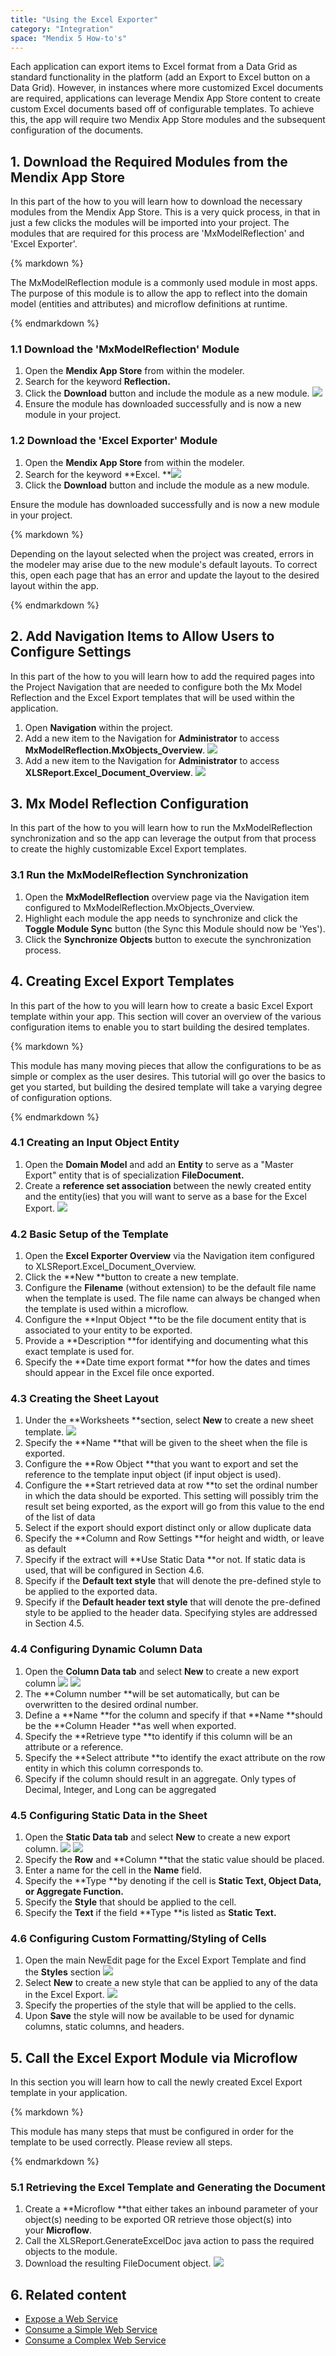 ```yaml
---
title: "Using the Excel Exporter"
category: "Integration"
space: "Mendix 5 How-to's"
---
```


Each application can export items to Excel format from a Data Grid as standard functionality in the platform (add an Export to Excel button on a Data Grid). However, in instances where more customized Excel documents are required, applications can leverage Mendix App Store content to create custom Excel documents based off of configurable templates. To achieve this, the app will require two Mendix App Store modules and the subsequent configuration of the documents.



## 1\. Download the Required Modules from the Mendix App Store

In this part of the how to you will learn how to download the necessary modules from the Mendix App Store. This is a very quick process, in that in just a few clicks the modules will be imported into your project. The modules that are required for this process are 'MxModelReflection' and 'Excel Exporter'.

<div class="alert alert-info">{% markdown %}

The MxModelReflection module is a commonly used module in most apps. The purpose of this module is to allow the app to reflect into the domain model (entities and attributes) and microflow definitions at runtime.

{% endmarkdown %}</div>

### 1.1 Download the 'MxModelReflection' Module

1.  Open the **Mendix App Store** from within the modeler.
2.  Search for the keyword **Reflection.**
3.  Click the **Download** button and include the module as a new module.
    ![](attachments/8782771/8946062.png)
4.  Ensure the module has downloaded successfully and is now a new module in your project.

### 1.2 Download the 'Excel Exporter' Module

1.  Open the **Mendix App Store** from within the modeler.
2.  Search for the keyword **Excel.
    **![](attachments/8782996/8946104.png)
3.  Click the **Download** button and include the module as a new module.

Ensure the module has downloaded successfully and is now a new module in your project.

<div class="alert alert-warning">{% markdown %}

Depending on the layout selected when the project was created, errors in the modeler may arise due to the new module's default layouts. To correct this, open each page that has an error and update the layout to the desired layout within the app.

{% endmarkdown %}</div>

## 2\. Add Navigation Items to Allow Users to Configure Settings

In this part of the how to you will learn how to add the required pages into the Project Navigation that are needed to configure both the Mx Model Reflection and the Excel Export templates that will be used within the application.

1.  Open **Navigation** within the project.
2.  Add a new item to the Navigation for **Administrator** to access **MxModelReflection.MxObjects_Overview**.
    ![](attachments/8782771/8946063.png)
3.  Add a new item to the Navigation for **Administrator** to access **XLSReport.Excel_Document_Overview**.
    ![](attachments/8782996/8946105.png)

## 3\. Mx Model Reflection Configuration

In this part of the how to you will learn how to run the MxModelReflection synchronization and so the app can leverage the output from that process to create the highly customizable Excel Export templates.

### 3.1 Run the MxModelReflection Synchronization

1.  Open the **MxModelReflection** overview page via the Navigation item configured to MxModelReflection.MxObjects_Overview.
2.  Highlight each module the app needs to synchronize and click the **Toggle Module Sync** button (the Sync this Module should now be 'Yes').
3.  Click the **Synchronize Objects** button to execute the synchronization process.

## 4\. Creating Excel Export Templates

In this part of the how to you will learn how to create a basic Excel Export template within your app. This section will cover an overview of the various configuration items to enable you to start building the desired templates.

<div class="alert alert-info">{% markdown %}

This module has many moving pieces that allow the configurations to be as simple or complex as the user desires. This tutorial will go over the basics to get you started, but building the desired template will take a varying degree of configuration options.

{% endmarkdown %}</div>

### 4.1 Creating an Input Object Entity

1.  Open the **Domain Model** and add an **Entity** to serve as a "Master Export" entity that is of specialization **FileDocument.**
2.  Create a **reference set association** between the newly created entity and the entity(ies) that you will want to serve as a base for the Excel Export.
    ![](attachments/8782996/8946117.png)

### 4.2 Basic Setup of the Template

1.  Open the **Excel Exporter Overview** via the Navigation item configured to XLSReport.Excel_Document_Overview.
2.  Click the **New **button to create a new template.
3. Configure the **Filename** (without extension) to be the default file name when the template is used. The file name can always be changed when the template is used within a microflow.
4.  Configure the **Input Object **to be the file document entity that is associated to your entity to be exported.
5.  Provide a **Description **for identifying and documenting what this exact template is used for.
6.  Specify the **Date time export format **for how the dates and times should appear in the Excel file once exported.

### 4.3 Creating the Sheet Layout

1.  Under the **Worksheets **section, select **New** to create a new sheet template.
    ![](attachments/8782996/14385213.png)
2.  Specify the **Name **that will be given to the sheet when the file is exported.
3.  Configure the **Row Object **that you want to export and set the reference to the template input object (if input object is used).
4. Configure the **Start retrieved data at row **to set the ordinal number in which the data should be exported. This setting will possibly trim the result set being exported, as the export will go from this value to the end of the list of data
5. Select if the export should export distinct only or allow duplicate data
6. Specify the **Column and Row Settings **for height and width, or leave as default
7. Specify if the extract will **Use Static Data **or not. If static data is used, that will be configured in Section 4.6.
8. Specify if the **Default text style** that will denote the pre-defined style to be applied to the exported data.
9. Specify if the **Default header text style** that will denote the pre-defined style to be applied to the header data. Specifying styles are addressed in Section 4.5.

### 4.4 Configuring Dynamic Column Data

1.  Open the **Column Data tab** and select **New** to create a new export column
    ![](attachments/8782996/14385214.png)
    ![](attachments/8782996/14385215.png)
2.  The **Column number **will be set automatically, but can be overwritten to the desired ordinal number.
3.  Define a **Name **for the column and specify if that **Name **should be the **Column Header **as well when exported.
4.  Specify the **Retrieve type **to identify if this column will be an attribute or a reference.
5.  Specify the **Select attribute **to identify the exact attribute on the row entity in which this column corresponds to.
6. Specify if the column should result in an aggregate. Only types of Decimal, Integer, and Long can be aggregated

### 4.5 Configuring Static Data in the Sheet

1.  Open the **Static Data tab** and select **New** to create a new export column.
    ![](attachments/8782996/14385216.png)
    ![](attachments/8782996/14385217.png)
2.  Specify the **Row** and **Column **that the static value should be placed.
3.  Enter a name for the cell in the **Name** field.
4.  Specify the **Type **by denoting if the cell is **Static Text, Object Data, or Aggregate Function.**
5.  Specify the **Style** that should be applied to the cell.
6.  Specify the **Text** if the field **Type **is listed as **Static Text.**

### 4.6 Configuring Custom Formatting/Styling of Cells

1.  Open the main NewEdit page for the Excel Export Template and find the **Styles** section
    ![](attachments/8782996/14385219.png)
2.  Select **New** to create a new style that can be applied to any of the data in the Excel Export.
    ![](attachments/8782996/14385220.png)
3.  Specify the properties of the style that will be applied to the cells. 
4.  Upon **Save** the style will now be available to be used for dynamic columns, static columns, and headers.

## 5\. Call the Excel Export Module via Microflow

In this section you will learn how to call the newly created Excel Export template in your application. 

<div class="alert alert-info">{% markdown %}

This module has many steps that must be configured in order for the template to be used correctly. Please review all steps.

{% endmarkdown %}</div>

### 5.1 Retrieving the Excel Template and Generating the Document

1.  Create a **Microflow **that either takes an inbound parameter of your object(s) needing to be exported OR retrieve those object(s) into your **Microflow**.
2.  Call the XLSReport.GenerateExcelDoc java action to pass the required objects to the module.
3.  Download the resulting FileDocument object.
    ![](attachments/8782996/14385218.png)

## 6\. Related content

*   [Expose a Web Service](/howto50/consuming-a-complex-web-service)
*   [Consume a Simple Web Service](/howto50/consuming-a-simple-web-service)
*   [Consume a Complex Web Service](/howto50/consuming-a-complex-web-service)
